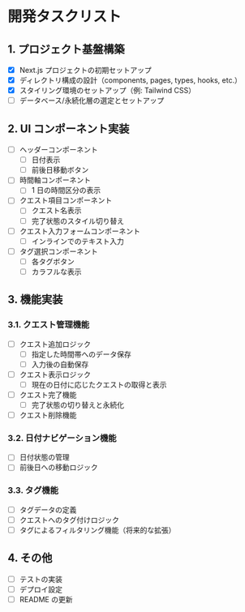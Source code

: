 # 開発タスクリスト

## 1. プロジェクト基盤構築

- [x] Next.js プロジェクトの初期セットアップ
- [x] ディレクトリ構成の設計（components, pages, types, hooks, etc.）
- [x] スタイリング環境のセットアップ（例: Tailwind CSS）
- [ ] データベース/永続化層の選定とセットアップ

## 2. UI コンポーネント実装

- [ ] ヘッダーコンポーネント
  - [ ] 日付表示
  - [ ] 前後日移動ボタン
- [ ] 時間軸コンポーネント
  - [ ] 1 日の時間区分の表示
- [ ] クエスト項目コンポーネント
  - [ ] クエスト名表示
  - [ ] 完了状態のスタイル切り替え
- [ ] クエスト入力フォームコンポーネント
  - [ ] インラインでのテキスト入力
- [ ] タグ選択コンポーネント
  - [ ] 各タグボタン
  - [ ] カラフルな表示

## 3. 機能実装

### 3.1. クエスト管理機能

- [ ] クエスト追加ロジック
  - [ ] 指定した時間帯へのデータ保存
  - [ ] 入力後の自動保存
- [ ] クエスト表示ロジック
  - [ ] 現在の日付に応じたクエストの取得と表示
- [ ] クエスト完了機能
  - [ ] 完了状態の切り替えと永続化
- [ ] クエスト削除機能

### 3.2. 日付ナビゲーション機能

- [ ] 日付状態の管理
- [ ] 前後日への移動ロジック

### 3.3. タグ機能

- [ ] タグデータの定義
- [ ] クエストへのタグ付けロジック
- [ ] タグによるフィルタリング機能（将来的な拡張）

## 4. その他

- [ ] テストの実装
- [ ] デプロイ設定
- [ ] README の更新
